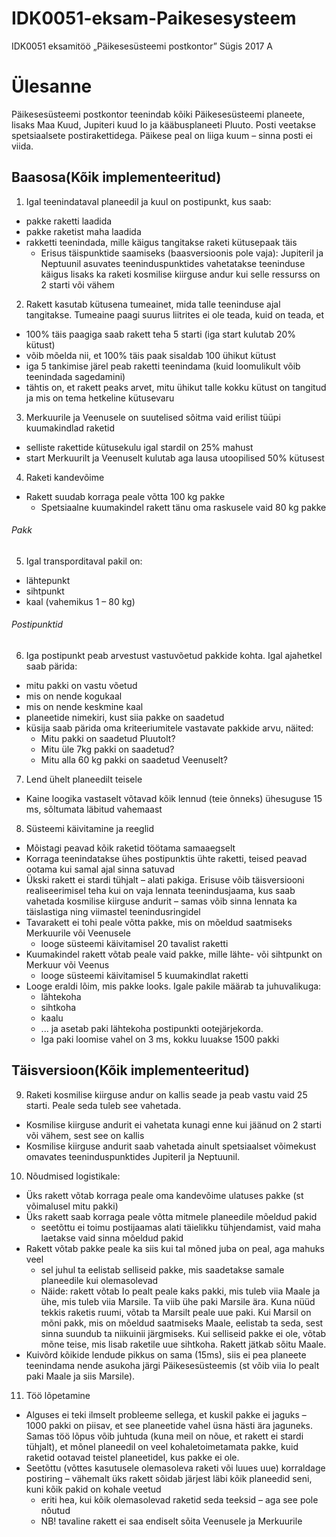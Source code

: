 # IDK0051-eksam-Paikesesysteem
IDK0051 eksamitöö „Päikesesüsteemi postkontor” Sügis 2017 A


# Ülesanne
Päikesesüsteemi postkontor teenindab kõiki Päikesesüsteemi planeete, lisaks Maa Kuud, Jupiteri kuud Io ja kääbusplaneeti Pluuto.
Posti veetakse spetsiaalsete postirakettidega. Päikese peal on liiga kuum – sinna posti ei viida.

## Baasosa(Kõik implementeeritud)
1. Igal teenindataval planeedil ja kuul on postipunkt, kus saab:
* pakke raketti laadida
* pakke raketist maha laadida
* rakketti teenindada, mille käigus tangitakse raketi kütusepaak täis
  * Erisus täispunktide saamiseks (baasversioonis pole vaja): Jupiteril ja Neptuunil asuvates teeninduspunktides vahetatakse teeninduse käigus lisaks ka raketi kosmilise kiirguse andur kui selle ressurss on 2 starti või vähem

2. Rakett kasutab kütusena tumeainet, mida talle teeninduse ajal tangitakse. Tumeaine paagi suurus liitrites ei ole teada, kuid on teada, et
* 100% täis paagiga saab rakett teha 5 starti (iga start kulutab 20% kütust)
* võib mõelda nii, et 100% täis paak sisaldab 100 ühikut kütust
* iga 5 tankimise järel peab raketti teenindama (kuid loomulikult võib teenindada sagedamini)
* tähtis on, et rakett peaks arvet, mitu ühikut talle kokku kütust on tangitud ja mis on tema hetkeline kütusevaru

3. Merkuurile ja Veenusele on suutelised sõitma vaid erilist tüüpi kuumakindlad raketid
* selliste rakettide kütusekulu igal stardil on 25% mahust
* start Merkuurilt ja Veenuselt kulutab aga lausa utoopilised 50% kütusest

4. Raketi kandevõime
* Rakett suudab korraga peale võtta 100 kg pakke
  * Spetsiaalne kuumakindel rakett tänu oma raskusele vaid 80 kg pakke

###### Pakk
5. Igal transporditaval pakil on:
* lähtepunkt
* sihtpunkt
* kaal (vahemikus 1 – 80 kg)

###### Postipunktid
6. Iga postipunkt peab arvestust vastuvõetud pakkide kohta. Igal ajahetkel saab pärida:
* mitu pakki on vastu võetud
* mis on nende kogukaal
* mis on nende keskmine kaal
* planeetide nimekiri, kust siia pakke on saadetud
* küsija saab pärida oma kriteeriumitele vastavate pakkide arvu, näited:
  * Mitu pakki on saadetud Pluutolt?
  * Mitu üle 7kg pakki on saadetud?
  * Mitu alla 60 kg pakki on saadetud Veenuselt?

7. Lend ühelt planeedilt teisele
* Kaine loogika vastaselt võtavad kõik lennud (teie õnneks) ühesuguse 15 ms, sõltumata läbitud vahemaast

8. Süsteemi käivitamine ja reeglid
* Mõistagi peavad kõik raketid töötama samaaegselt
* Korraga teenindatakse ühes postipunktis ühte raketti, teised peavad ootama kui samal ajal sinna satuvad
* Ükski rakett ei stardi tühjalt – alati pakiga. Erisuse võib täisversiooni realiseerimisel teha kui on vaja lennata teenindusjaama, kus saab vahetada kosmilise kiirguse andurit – samas võib sinna lennata ka täislastiga ning viimastel teenindusringidel
* Tavarakett ei tohi peale võtta pakke, mis on mõeldud saatmiseks Merkuurile või Veenusele
  * looge süsteemi käivitamisel 20 tavalist raketti
* Kuumakindel rakett võtab peale vaid pakke, mille lähte- või sihtpunkt on Merkuur või Veenus
  * looge süsteemi käivitamisel 5 kuumakindlat raketti
* Looge eraldi lõim, mis pakke looks. Igale pakile määrab ta juhuvalikuga:
  * lähtekoha
  * sihtkoha
  * kaalu
  * ... ja asetab paki lähtekoha postipunkti ootejärjekorda.
  * Iga paki loomise vahel on 3 ms, kokku luuakse 1500 pakki
  
 ## Täisversioon(Kõik implementeeritud)
 9. Raketi kosmilise kiirguse andur on kallis seade ja peab vastu vaid 25 starti. Peale seda tuleb see vahetada.
* Kosmilise kiirguse andurit ei vahetata kunagi enne kui jäänud on 2 starti või vähem, sest see on kallis
* Kosmilise kiirguse andurit saab vahetada ainult spetsiaalset võimekust omavates teeninduspunktides Jupiteril ja Neptuunil.

10. Nõudmised logistikale:
* Üks rakett võtab korraga peale oma kandevõime ulatuses pakke (st võimalusel mitu pakki)
* Üks rakett saab korraga peale võtta mitmele planeedile mõeldud pakid
  * seetõttu ei toimu postijaamas alati täielikku tühjendamist, vaid maha laetakse vaid sinna mõeldud pakid
* Rakett võtab pakke peale ka siis kui tal mõned juba on peal, aga mahuks veel
  * sel juhul ta eelistab selliseid pakke, mis saadetakse samale planeedile kui olemasolevad
  * Näide: rakett võtab Io pealt peale kaks pakki, mis tuleb viia Maale ja ühe, mis tuleb viia Marsile. Ta viib ühe paki Marsile ära. Kuna nüüd tekkis raketis ruumi, võtab ta Marsilt peale uue paki. Kui Marsil on mõni pakk, mis on mõeldud saatmiseks Maale, eelistab ta seda, sest sinna suundub ta niikuinii järgmiseks. Kui selliseid pakke ei ole, võtab mõne teise, mis lisab raketile uue sihtkoha. Rakett jätkab sõitu Maale.
* Kuivõrd kõikide lendude pikkus on sama (15ms), siis ei pea planeete teenindama nende asukoha järgi Päikesesüsteemis (st võib viia Io pealt paki Maale ja siis Marsile).

11. Töö lõpetamine
* Alguses ei teki ilmselt probleeme sellega, et kuskil pakke ei jaguks – 1000 pakki on piisav, et see planeetide vahel üsna hästi ära jaguneks. Samas töö lõpus võib juhtuda (kuna meil on nõue, et rakett ei stardi tühjalt), et mõnel planeedil on veel kohaletoimetamata pakke, kuid raketid ootavad teistel planeetidel, kus pakke ei ole.
* Seetõttu (võttes kasutusele olemasoleva raketi või luues uue) korraldage postiring – vähemalt üks rakett sõidab järjest läbi kõik planeedid seni, kuni kõik pakid on kohale veetud
  * eriti hea, kui kõik olemasolevad raketid seda teeksid – aga see pole nõutud
  * NB! tavaline rakett ei saa endiselt sõita Veenusele ja Merkuurile
